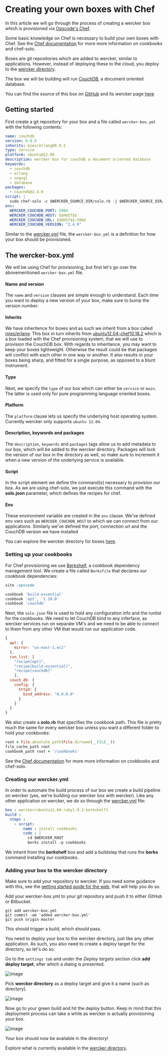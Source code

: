 # Creating your own boxes with Chef

In this article we will go through the process of creating a wercker box
which is provisioned via [Opscode's Chef](http://www.opscode.com/chef/).

Some basic knowledge on Chef is necessary to build your own boxes with Chef.
See the [Chef documentation](http://docs.opscode.com/) for more more information on cookbooks and chef-solo.

Boxes are git repositories which are added to wercker, similar to
applications. However, instead of deploying these to the cloud, you
deploy to the [wercker directory](http://app.wercker.com/#explore).

The box we will be building will run [CouchDB](http://couchdb.apache.org/), a document oriented
database.

You can find the source of this box on [GitHub](https://github.com/mies/box-couchdb) and its wercker page
[here](https://app.wercker.com/#project/51cace444b940c9e19004ba2)

## Getting started

First create a git repository for your box and a file called
`wercker-box.yml` with the following contents:

``` yaml
name: couchdb
version: 0.0.9
inherits: mies/erlang@0.0.2
type: service
platform: ubuntu@12.04
description: wercker box for couchdb a document oriented database
keywords:
  - couchdb
  - erlang
  - noqsql
  - database
packages:
  - couchdb@2.4.0
script: |
  sudo chef-solo -c $WERCKER_SOURCE_DIR/solo.rb -j $WERCKER_SOURCE_DIR/solo.json -l debug
env:
  WERCKER_COUCHDB_PORT: 5984
  WERCKER_COUCHDB_HOST: $$HOST$$
  WERCKER_COUCHDB_URL: $$HOST$$:5984
  WERCKER_COUCHDB_VERSION: "2.4.0"
```

Similar to the [wercker.yml](/articles/werckeryml) file, the
`wercker-box.yml` is a definition for how your box should be
provisioned.

## The wercker-box.yml
We will be using Chef for provisioning, but first let's go
over the abovementioned `wercker-box.yml` file.

#### Name and version

The `name` and `version` clauses are simple enough to understand.
Each time you want to deploy a new version of your box, make sure to bump the version number.

#### Inherits

We have inheritence for boxes and as such we inherit from a box called
[mies/erlang](https://github.com/mies/box-erlang). This box in turn
inherits from
[ubuntu12.04-chef10.18.2](https://github.com/wercker/box-ubuntu12.04-webessentials) which is
a box loaded with the Chef provisioning system, that we will use to
provision the CouchDB box. With regards to inheritance, you may want to keep
your boxes lightweight. Otherwise the result could be that packages will
conflict with each other in one way or another. It also results in your
boxes being sharp, and fitted for a single purpose, as opposed to a
blunt instrument.

#### Type

Next, we specify the `type` of our box which can either be `service` or `main`. The latter is used only for pure programming language oriented boxes.

#### Platform

The `platform` clause lets us specify the underlying host operating system. Currently wercker only supports `ubuntu 12.04`.

#### Description, keywords and packages

The `description`, `keywords` and `packages` tags allow us to add
metadata to our box, which will be added to the wercker directory.
Packages will lock the version of our box in the directory as well, so
make sure to increment it when a new version of the underlying service
is available.

#### Script

In the script element we define the command(s) necessary to provision
our box. As we are using chef-solo, we just execute this command with
the **solo.json** parameter, which defines the recipes for chef.

#### Env

These environment variable are created in the `env` clause.
We've defined env vars such as `WERCKER_COUCHDB_HOST` to which we can
connect from our applications. Similarly we've defined the port, connection
url and the CouchDB version we have installed

You can explore the wercker directory for boxes [here](http://app.wercker.com/#explore).

### Setting up your cookbooks

For Chef provisioning we use [Berkshelf](http://berkshelf.com/), a cookbook dependency management
tool. We create a file called `Berksfile` that declares our cookbook dependencies:

``` ruby
site :opscode

cookbook 'build-essential'
cookbook 'apt', '1.10.0'
cookbook 'couchdb'
```

Next, the `solo.json` file is used to hold any configuration info and the runlist for the cookbooks. We need to let CouchDB bind to any inferface, as wercker services run on separate VM's and we need to be able to connect to them from any other VM that would run our application code.

``` javascript
{
  apt: {
    mirror: "us-east-1.ec2"
  },
  run_list: [
    "recipe[apt]",
    "recipe[build-essential]",
    "recipe[couchdb]"
    ],
  couch_db: {
    config: {
      httpd: {
        bind_address: "0.0.0.0"
      }
    }
  }
}
```

We also create a **solo.rb** that specifies the cookbook path. This file is pretty much the same for every wercker box unless you want a different folder to hold your cookbooks:

``` ruby
root = File.absolute_path(File.dirname(__FILE__))
file_cache_path root
cookbook_path root + '/cookbooks'
```

See the [Chef documentation](http://docs.opscode.com/) for more more information on cookbooks and chef-solo.

### Creating our wercker.yml

In order to automate the build process of our box we create a build pipeline on wercker (yes, we're building our wercker box with wercker). Like any other application on wercker, we do so through the [wercker.yml](/articles/werckeryml) file:

``` yaml
box : wercker/ubuntu12.04-ruby1.9.3-berkshelf1
build :
  steps :
    - script:
        name : install cookbooks
        code : |
          cd $WERCKER_ROOT
          berks install -p cookbooks
```

We inherit from the **berkshelf** box and add a buildstep that runs the **berks** command installing our cookbooks.

### Adding your box to the wercker directory

Make sure to add your repository to wercker. If you need some guidance with this, see the [getting started guide for the web](/articles/gettingstarted/web.html), that will help you do so.

Add your wercker-box.yml to your git repository and push it to either GitHub or Bitbucket.

```no-highlight
git add wercker-box.yml
git commit -am 'added wercker-box.yml'
git push origin master
```

This should trigger a build, which should pass.

You need to deploy your box to the wercker directory, just like any other application. As such, you also need to create a deploy target for the directory, so let's do so.

Go to the `settings tab` and under the *Deploy targets* section click **add deploy target**, after which a dialog is presented.

![image](http://f.cl.ly/items/25463i3b3q1y0A2e1F3i/Screen%20Shot%202013-07-22%20at%203.10.40%20PM.png)

Pick **wercker directory** as a deploy target and give it a name (such as directory).

![image](http://f.cl.ly/items/200a290x181A1f2F1F1u/Screen%20Shot%202013-07-23%20at%209.53.17%20AM.png)

Now go to your green build and hit the deploy button. Keep in mind that this deployment process can take a while as wercker is actually provisioning your box.

![image](http://f.cl.ly/items/3E3s3m2f0y360Z3F3q2H/deploy-to-directory.jpg)

Your box should now be available in the directory!

Explore what is currently available in the [wercker
directory](http://app.wercker.com/#explore).
